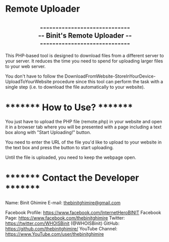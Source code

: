 # Remote Uploader
<h2 align="center">
-----------------------------<br>
-- Binit's Remote Uploader --<br>
-----------------------------
</h2>
This PHP-based tool is designed to download files from a different server to your server. It reduces the time you need to spend for uploading larger files to your web server.
	
You don't have to follow the DownloadFromWebsite-StoreInYourDevice-UploadToYourWebsite procedure since this tool can perform the task with a single step (i.e. to download the file automatically to your website).

# ******* How to Use? *******
You just have to upload the PHP file (remote.php) in your website and open it in a browser tab where you will be presented with a page including a text box along with "Start Uploading!" button.

You need to enter the URL of the file you'd like to upload to your website in the text box and press the button to start uploading.

Until the file is uploaded, you need to keep the webpage open.


# ******* Contact the Developer *******

Name: Binit Ghimire
E-mail: thebinitghimire@gmail.com

Facebook Profile: https://www.facebook.com/InternetHeroBINIT
Facebook Page: https://www.facebook.com/thebinitghimire
Twitter: https://twitter.com/WHOISBinit (@WHOISBinit)
GitHub: https://github.com/thebinitghimire/
YouTube Channel: https://www.YouTube.com/user/thebinitghimire
